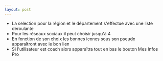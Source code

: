 ```yaml
---
layout: post
---
```


- La selection pour la région et le département s'effectue avec une liste déroulante
- Pour les réseaux sociaux il peut choisir jusqu'à 4
- En fonction de son choix les bonnes icones sous son pseudo apparaîtront avec le bon lien
- Si l'utilisateur est coach alors apparaîtra tout en bas le bouton Mes Infos Pro